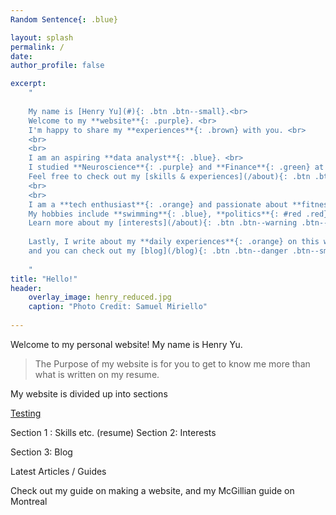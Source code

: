 ```yaml
---
Random Sentence{: .blue}

layout: splash
permalink: /
date:
author_profile: false

excerpt: 
    "
    
    My name is [Henry Yu](#){: .btn .btn--small}.<br>
    Welcome to my **website**{: .purple}. <br>
    I'm happy to share my **experiences**{: .brown} with you. <br>
    <br> 
    <br>
    I am an aspiring **data analyst**{: .blue}. <br>
    I studied **Neuroscience**{: .purple} and **Finance**{: .green} at **McGill University**{: #red .red}<br>
    Feel free to check out my [skills & experiences](/about){: .btn .btn--success .btn--small}<br>
    <br>
    <br>
    I am a **tech enthusiast**{: .orange} and passionate about **fitness**{: .green}. <br>
    My hobbies include **swimming**{: .blue}, **politics**{: #red .red} and **economics**{: .brown}. <br> 
    Learn more about my [interests](/about){: .btn .btn--warning .btn--small}<br>
    
    Lastly, I write about my **daily experiences**{: .orange} on this website, <br>
    and you can check out my [blog](/blog){: .btn .btn--danger .btn--small}<br>
    
    "
title: "Hello!"
header:
    overlay_image: henry_reduced.jpg  
    caption: "Photo Credit: Samuel Miriello"
    
---
```


Welcome to my personal website! My name is Henry Yu.

> The Purpose of my website is for you to get to know me more than what is written on my resume. 

My website is divided up into sections 
<!-- 3 section gallary etc. Splash photos for each -->
[Testing](http://www.google.ca)

Section 1 : Skills etc. (resume)
Section 2: Interests 

Section 3: Blog 

Latest Articles / Guides 

Check out my guide on making a website, and my McGillian guide on Montreal



<!--
{% include base_path %}

<h3 class="archive__subtitle">{{ site.data.ui-text[site.locale].recent_posts }}</h3>

{% for post in paginator.posts %}
  {% include archive-single.html %}
{% endfor %}

{% include paginator.html %}
-->
